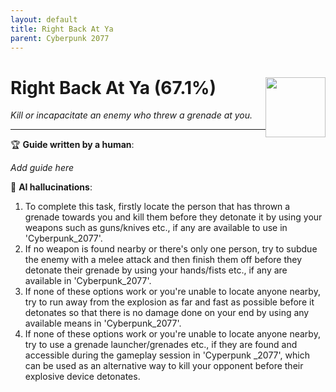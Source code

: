 ```yaml
---
layout: default
title: Right Back At Ya
parent: Cyberpunk 2077
---
```


# Right Back At Ya (67.1%) <img style="float: right;" src="https://cdn.cloudflare.steamstatic.com/steamcommunity/public/images/apps/1091500/33a8a122a08532ec727598142e6b5689ae7eed8b.jpg" width="96" height="96">

_Kill or incapacitate an enemy who threw a grenade at you._

***

:trophy: **Guide written by a human**:

_Add guide here_

:robot: **AI hallucinations**:

1. To complete this task, firstly locate the person that has thrown a grenade towards you and kill them before they detonate it by using your weapons such as guns/knives etc., if any are available to use in 'Cyberpunk_2077'. 
2. If no weapon is found nearby or there's only one person, try to subdue the enemy with a melee attack and then finish them off before they detonate their grenade by using your hands/fists etc., if any are available in 'Cyberpunk_2077'. 
3. If none of these options work or you're unable to locate anyone nearby, try to run away from the explosion as far and fast as possible before it detonates so that there is no damage done on your end by using any available means in 'Cyberpunk_2077'. 
4. If none of these options work or you're unable to locate anyone nearby, try to use a grenade launcher/grenades etc., if they are found and accessible during the gameplay session in 'Cyperpunk _2077', which can be used as an alternative way to kill your opponent before their explosive device detonates. 
